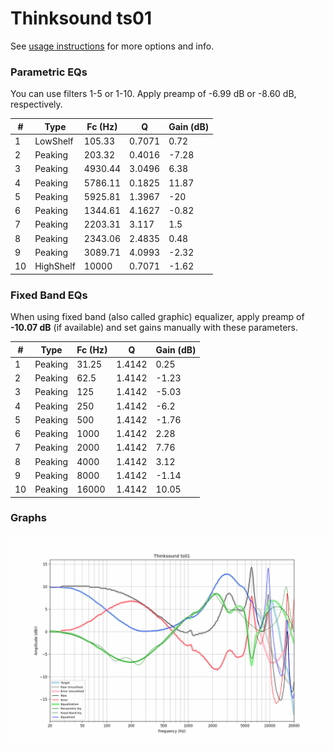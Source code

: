 # Thinksound ts01
See [usage instructions](https://github.com/jaakkopasanen/AutoEq#usage) for more options and info.

### Parametric EQs
You can use filters 1-5 or 1-10. Apply preamp of -6.99 dB or -8.60 dB, respectively.

|   # | Type      |   Fc (Hz) |      Q |   Gain (dB) |
|-----|-----------|-----------|--------|-------------|
|   1 | LowShelf  |    105.33 | 0.7071 |        0.72 |
|   2 | Peaking   |    203.32 | 0.4016 |       -7.28 |
|   3 | Peaking   |   4930.44 | 3.0496 |        6.38 |
|   4 | Peaking   |   5786.11 | 0.1825 |       11.87 |
|   5 | Peaking   |   5925.81 | 1.3967 |      -20    |
|   6 | Peaking   |   1344.61 | 4.1627 |       -0.82 |
|   7 | Peaking   |   2203.31 | 3.117  |        1.5  |
|   8 | Peaking   |   2343.06 | 2.4835 |        0.48 |
|   9 | Peaking   |   3089.71 | 4.0993 |       -2.32 |
|  10 | HighShelf |  10000    | 0.7071 |       -1.62 |

### Fixed Band EQs
When using fixed band (also called graphic) equalizer, apply preamp of **-10.07 dB** (if available) and set gains manually with these parameters.

|   # | Type    |   Fc (Hz) |      Q |   Gain (dB) |
|-----|---------|-----------|--------|-------------|
|   1 | Peaking |     31.25 | 1.4142 |        0.25 |
|   2 | Peaking |     62.5  | 1.4142 |       -1.23 |
|   3 | Peaking |    125    | 1.4142 |       -5.03 |
|   4 | Peaking |    250    | 1.4142 |       -6.2  |
|   5 | Peaking |    500    | 1.4142 |       -1.76 |
|   6 | Peaking |   1000    | 1.4142 |        2.28 |
|   7 | Peaking |   2000    | 1.4142 |        7.76 |
|   8 | Peaking |   4000    | 1.4142 |        3.12 |
|   9 | Peaking |   8000    | 1.4142 |       -1.14 |
|  10 | Peaking |  16000    | 1.4142 |       10.05 |

### Graphs
![](./Thinksound%20ts01.png)
